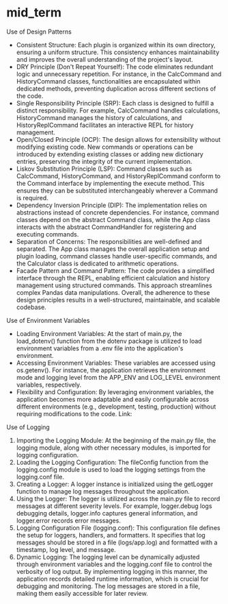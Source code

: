 # mid_term

Use of Design Patterns
* Consistent Structure: Each plugin is organized within its own directory, ensuring a uniform structure. This consistency enhances maintainability and improves the overall understanding of the project's layout.
* DRY Principle (Don't Repeat Yourself): The code eliminates redundant logic and unnecessary repetition. For instance, in the CalcCommand and HistoryCommand classes, functionalities are encapsulated within dedicated methods, preventing duplication across different sections of the code.
* Single Responsibility Principle (SRP): Each class is designed to fulfill a distinct responsibility. For example, CalcCommand handles calculations, HistoryCommand manages the history of calculations, and HistoryReplCommand facilitates an interactive REPL for history management.
* Open/Closed Principle (OCP): The design allows for extensibility without modifying existing code. New commands or operations can be introduced by extending existing classes or adding new dictionary entries, preserving the integrity of the current implementation.
* Liskov Substitution Principle (LSP): Command classes such as CalcCommand, HistoryCommand, and HistoryReplCommand conform to the Command interface by implementing the execute method. This ensures they can be substituted interchangeably wherever a Command is required.
* Dependency Inversion Principle (DIP): The implementation relies on abstractions instead of concrete dependencies. For instance, command classes depend on the abstract Command class, while the App class interacts with the abstract CommandHandler for registering and executing commands.
* Separation of Concerns: The responsibilities are well-defined and separated. The App class manages the overall application setup and plugin loading, command classes handle user-specific commands, and the Calculator class is dedicated to arithmetic operations.
* Facade Pattern and Command Pattern: The code provides a simplified interface through the REPL, enabling efficient calculation and history management using structured commands. This approach streamlines complex Pandas data manipulations.
Overall, the adherence to these design principles results in a well-structured, maintainable, and scalable codebase.


Use of Environment Variables
* Loading Environment Variables: At the start of main.py, the load_dotenv() function from the dotenv package is utilized to load environment variables from a .env file into the application's environment.
* Accessing Environment Variables: These variables are accessed using os.getenv(). For instance, the application retrieves the environment mode and logging level from the APP_ENV and LOG_LEVEL environment variables, respectively.
* Flexibility and Configuration: By leveraging environment variables, the application becomes more adaptable and easily configurable across different environments (e.g., development, testing, production) without requiring modifications to the code.
Link:   

Use of Logging
1. Importing the Logging Module: At the beginning of the main.py file, the logging module, along with other necessary modules, is imported for logging configuration.
2. Loading the Logging Configuration: The fileConfig function from the logging.config module is used to load the logging settings from the logging.conf file.
3. Creating a Logger: A logger instance is initialized using the getLogger function to manage log messages throughout the application.
4. Using the Logger: The logger is utilized across the main.py file to record messages at different severity levels. For example, logger.debug logs debugging details, logger.info captures general information, and logger.error records error messages.
5. Logging Configuration File (logging.conf): This configuration file defines the setup for loggers, handlers, and formatters. It specifies that log messages should be stored in a file (logs/app.log) and formatted with a timestamp, log level, and message.
6. Dynamic Logging: The logging level can be dynamically adjusted through environment variables and the logging.conf file to control the verbosity of log output.
By implementing logging in this manner, the application records detailed runtime information, which is crucial for debugging and monitoring. The log messages are stored in a file, making them easily accessible for later review.
